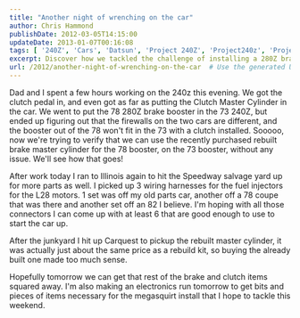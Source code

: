 ```yaml
---
title: "Another night of wrenching on the car"
author: Chris Hammond
publishDate: 2012-03-05T14:15:00
updateDate: 2013-01-07T00:16:08
tags: [ '240Z', 'Cars', 'Datsun', 'Project 240Z', 'Project240z', 'Project240Zcom' ]
excerpt: Discover how we tackled the challenge of installing a 280Z brake booster in a 73 240Z and our quest to get accurate fuel injector connectors.
url: /2012/another-night-of-wrenching-on-the-car  # Use the generated URL with year
---
```

<P>Dad and I spent a few hours working on the 240z this evening. We got the clutch pedal in, and even got as far as putting the Clutch Master Cylinder in the car. We went to put the 78 280Z brake booster in the 73 240Z, but ended up figuring out that the firewalls on the two cars are different, and the booster out of the 78 won't fit in the 73 with a clutch installed. Sooooo, now we're trying to verify that we can use the recently purchased rebuilt brake master cylinder for the 78 booster, on the 73 booster, without any issue. We'll see how that goes! </P> <P>After work today I ran to Illinois again to hit the Speedway salvage yard up for more parts as well. I picked up 3 wiring harnesses for the fuel injectors for the L28 motors. 1 set was off my old parts car, another off a 78 coupe that was there and another set off an 82 I believe. I'm hoping with all those connectors I can come up with at least 6 that are good enough to use to start the car up.</P> <P>After the junkyard I hit up Carquest to pickup the rebuilt master cylinder, it was actually just about the same price as a rebuild kit, so buying the already built one made too much sense.</P> <P>Hopefully tomorrow we can get that rest of the brake and clutch items squared away. I'm also making an electronics run tomorrow to get bits and pieces of items necessary for the megasquirt install that I hope to tackle this weekend. </P>

